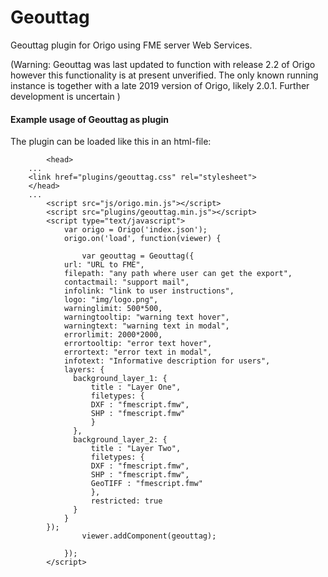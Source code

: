 # Geouttag
Geouttag plugin for Origo using FME server Web Services.

(Warning: Geouttag was last updated to function with release 2.2 of Origo however this functionality is at present unverified. The only known running instance is together with a late 2019 version of Origo, likely 2.0.1. Further development is uncertain )

#### Example usage of Geouttag as plugin
The plugin can be loaded like this in an html-file:
```
        <head>
	...
	<link href="plugins/geouttag.css" rel="stylesheet">
	</head>
	...
        <script src="js/origo.min.js"></script>
        <script src="plugins/geouttag.min.js"></script>
        <script type="text/javascript">
            var origo = Origo('index.json');
            origo.on('load', function(viewer) {

                var geouttag = Geouttag({
			url: "URL to FME",
			filepath: "any path where user can get the export",
			contactmail: "support mail",
			infolink: "link to user instructions",
			logo: "img/logo.png",
			warninglimit: 500*500,
			warningtooltip: "warning text hover",
			warningtext: "warning text in modal",
			errorlimit: 2000*2000,
			errortooltip: "error text hover",
			errortext: "error text in modal",
			infotext: "Informative description for users",
			layers: {
			  background_layer_1: {
			      title : "Layer One",
			      filetypes: {
				  DXF : "fmescript.fmw",
				  SHP : "fmescript.fmw"
			      }
			  },
			  background_layer_2: { 
			      title : "Layer Two",
			      filetypes: {
				  DXF : "fmescript.fmw",
				  SHP : "fmescript.fmw",
				  GeoTIFF : "fmescript.fmw"
			      },
			      restricted: true
			  }
			}
		});
            	viewer.addComponent(geouttag);
                
            });
        </script>
```

